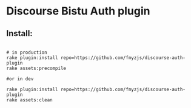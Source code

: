 Discourse Bistu Auth plugin 
===========================


Install:
--------

```shell

# in production
rake plugin:install repo=https://github.com/fmyzjs/discourse-auth-plugin
rake assets:precompile

#or in dev

rake plugin:install repo=https://github.com/fmyzjs/discourse-auth-plugin
rake assets:clean

```
